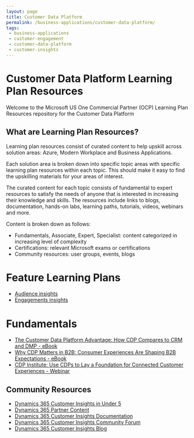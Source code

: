 ```yaml
---
layout: page
title: Customer Data Platform
permalink: /business-applications/customer-data-platform/
tags:
 - business-applications
 - customer-engagement
 - customer-data-platform
 - customer-insights
---
```


# Customer Data Platform Learning Plan Resources

Welcome to the Microsoft US One Commercial Partner (OCP) Learning Plan Resources repository for the Customer Data Platform

## What are Learning Plan Resources?

Learning plan resources consist of curated content to help upskill across solution areas: Azure, Modern Workplace and Business Applications.  

Each solution area is broken down into specific topic areas with specific learning plan resources within each topic. This should make it easy to find the upskilling materials for your areas of interest.

The curated content for each topic consists of fundamental to expert resources to satisfy the needs of anyone that is interested in increasing their knowledge and skills. The resources include links to blogs, documentation, hands-on labs, learning paths, tutorials, videos, webinars and more.

Content is broken down as follows:

* Fundamentals, Associate, Expert, Specialist: content categorized in increasing level of complexity
* Certifications: relevant Microsoft exams or certifications
* Community resources: user groups, events, blogs

# Feature Learning Plans
* [Audience insights](https://microsoft.github.io/PartnerResources/business-applications/customer-data-platform/Audience%20insights.md)
* [Engagements insights](https://microsoft.github.io/PartnerResources/business-applications/customer-data-platform/Engagement%20insights.md)

# Fundamentals
* [The Customer Data Platform Advantage: How CDP Compares to CRM and DMP - eBook](https://go.microsoft.com/fwlink/?LinkId=2141596&clcid=0x409)
* [Why CDP Matters in B2B: Consumer Experiences Are Shaping B2B Expectations - eBook](https://go.microsoft.com/fwlink/?LinkId=2142003&clcid=0x409)
* [CDP Institute: Use CDPs to Lay a Foundation for Connected Customer Experiences - Webinar](https://info.microsoft.com/ww-landing-Use-CDPs-to-Lay-a-Foundation-for-Connected-Customer-Experiences.html)


## Community Resources

* [Dynamics 365 Customer Insights in Under 5](https://aka.ms/CIUnder5)
* [Dynamics 365 Partner Content](https://aka.ms/CIPartner)
* [Dynamics 365 Customer Insights Documentation](https://docs.microsoft.com/en-us/dynamics365/customer-insights/)
* [Dynamics 365 Customer Insights Community Forum](https://aka.ms/CIForums)
* [Dynamics 365 Customer Insights Blog](https://aka.ms/CIBlog)
